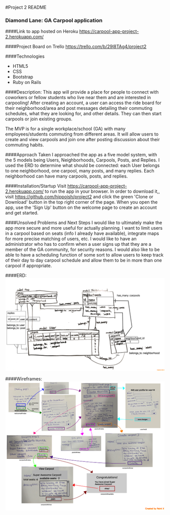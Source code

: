 #Project 2 README
### Diamond Lane: GA Carpool application

####Link to app hosted on Heroku
https://carpool-app-project-2.herokuapp.com/

####Project Board on Trello
https://trello.com/b/29l8TAg4/project2

####Technologies
- HTML5
- CSS
- Bootstrap
- Ruby on Rails

####Description:
This app will provide a place for people to connect with coworkers or fellow students who live near them and are interested in carpooling! After creating an account, a user can access the ride board for their neighborhood/area and post messages detailing their commuting schedules, what they are looking for, and other details.  They can then start carpools or join existing groups.

The MVP is for a single workplace/school (GA) with many employees/students commuting from different areas. It will allow users to create and view carpools and join one after posting discussion about their commuting habits.

####Approach Taken
I approached the app as a five model system, with the 5 models being Users, Neighborhoods, Carpools, Posts, and Replies. I used the ERD to determine what should be connected: each User belongs to one neighborhood, one carpool, many posts, and many replies. Each neighborhood can have many carpools, posts, and replies.  

####Installation/Startup
Visit https://carpool-app-project-2.herokuapp.com/ to run the app in your browser. In order to download it,, visit https://github.com/hippoish/project2 and click the green 'Clone or Download' button in the top right corner of the page. When you open the app, use the 'Sign Up' button on the welcome page to create an account and get started.

####Unsolved Problems and Next Steps
I would like to ultimately make the app more secure and more useful for actually planning. I want to limit users in a carpool based on seats (info I already have available), integrate maps for more precise matching of users, etc. I would like to have an administrator who has to confirm when a user signs up that they are a member of the GA community, for security reasons. I would also like to be able to have a scheduling function of some sort to allow users to keep track of their day to day carpool schedule and allow them to be in more than one carpool if appropriate.


####ERD:
![Project 2 ERD](app/assets/images/project2_erd.png)

####Wireframes:
![Project 2 Wireframe](app/assets/images/project2_wire_frame.png)
